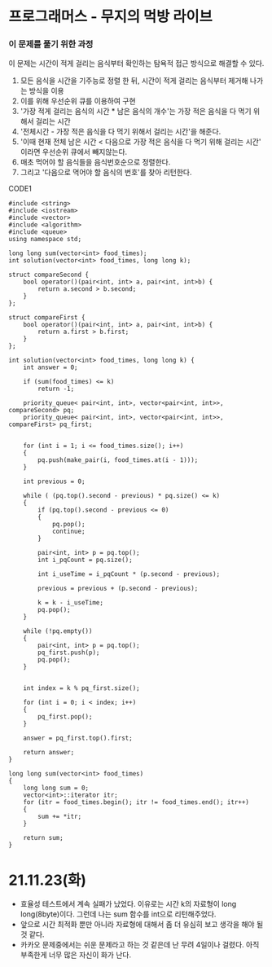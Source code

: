 # 프로그래머스 - 무지의 먹방 라이브

### 이 문제를 풀기 위한 과정
이 문제는 시간이 적게 걸리는 음식부터 확인하는 탐욕적 접근 방식으로 해결할 수 있다.
1. 모든 음식을 시간을 기주능로 정렬 한 뒤, 시간이 적게 걸리는 음식부터 제거해 나가는 방식을 이용
2. 이를 위해 우선순위 큐를 이용하여 구현
3. '가장 적게 걸리는 음식의 시간 * 남은 음식의 개수'는 가장 적은 음식을 다 먹기 위해서 걸리는 시간
4. '전체시간 - 가장 적은 음식을 다 먹기 위해서 걸리는 시간'을 해준다.
5. '이때 현재 전체 남은 시간 < 다음으로 가장 적은 음식을 다 먹기 위해 걸리는 시간' 이라면 우선순위 큐에서 빼지않는다.
6. 매초 먹어야 할 음식들을 음식번호순으로 정렬한다.
7. 그리고 '다음으로 먹어야 할 음식의 번호'를 찾아 리턴한다.

CODE1

    #include <string>
    #include <iostream>
    #include <vector>
    #include <algorithm>
    #include <queue>
    using namespace std;

    long long sum(vector<int> food_times);
    int solution(vector<int> food_times, long long k);

    struct compareSecond {
        bool operator()(pair<int, int> a, pair<int, int>b) {
            return a.second > b.second;
        }
    };

    struct compareFirst {
        bool operator()(pair<int, int> a, pair<int, int>b) {
            return a.first > b.first;
        }
    };

    int solution(vector<int> food_times, long long k) {
        int answer = 0;

        if (sum(food_times) <= k)
            return -1;

        priority_queue< pair<int, int>, vector<pair<int, int>>, compareSecond> pq;
        priority_queue< pair<int, int>, vector<pair<int, int>>, compareFirst> pq_first;


        for (int i = 1; i <= food_times.size(); i++)
        {
            pq.push(make_pair(i, food_times.at(i - 1)));
        }
        
        int previous = 0;

        while ( (pq.top().second - previous) * pq.size() <= k)
        {
            if (pq.top().second - previous <= 0)
            {
                pq.pop();
                continue;
            }

            pair<int, int> p = pq.top();
            int i_pqCount = pq.size();

            int i_useTime = i_pqCount * (p.second - previous);

            previous = previous + (p.second - previous);

            k = k - i_useTime;
            pq.pop();
        }

        while (!pq.empty())
        {
            pair<int, int> p = pq.top();
            pq_first.push(p);
            pq.pop();
        }


        int index = k % pq_first.size();

        for (int i = 0; i < index; i++)
        {
            pq_first.pop();
        }

        answer = pq_first.top().first;
        
        return answer;
    }

    long long sum(vector<int> food_times)
    {
        long long sum = 0;
        vector<int>::iterator itr;
        for (itr = food_times.begin(); itr != food_times.end(); itr++)
        {
            sum += *itr;
        }

        return sum;
    }


# 21.11.23(화)
* 효율성 테스트에서 계속 실패가 났었다. 이유로는 시간 k의 자료형이 long long(8byte)이다. 그런데 나는 sum 함수를 int으로 리턴해주었다.
* 앞으로 시간 최적화 뿐만 아니라 자료형에 대해서 좀 더 유심히 보고 생각을 해야 될 것 같다.
* 카카오 문제중에서는 쉬운 문제라고 하는 것 같은데 난 무려 4일이나 걸렸다. 아직 부족한게 너무 많은 자신이 화가 난다.